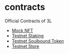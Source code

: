 # contracts
Official Contracts of 3L

- [Mock NFT](https://testnets.opensea.io/collection/mock-nft-qjk0bmdeww)
- [Testnet Staking](https://testnets.opensea.io/collection/3landers-staked-v2)
- [Testnet Soulbound Token](https://rinkeby.etherscan.io/address/0xbDD19dc5443D44834FF370Deff46B7Ff10a16142#code)
- [Testnet Store](https://testnets.opensea.io/collection/3land-store)